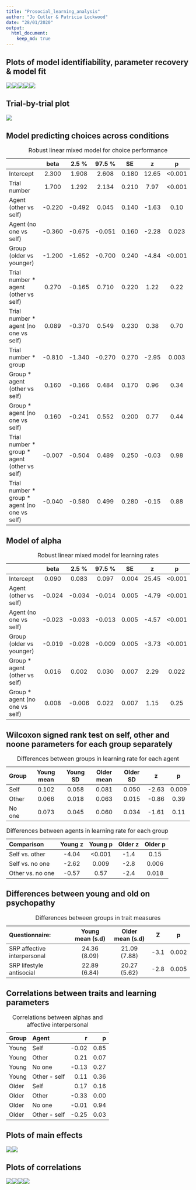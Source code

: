```yaml
---
title: "Prosocial_learning_analysis"
author: "Jo Cutler & Patricia Lockwood"
date: "28/01/2020"
output: 
  html_document:
    keep_md: true
---
```






## Plots of model identifiability, parameter recovery & model fit

![](Prosocial_learning_analysis_files/figure-html/unnamed-chunk-2-1.png)<!-- -->![](Prosocial_learning_analysis_files/figure-html/unnamed-chunk-2-2.png)<!-- -->![](Prosocial_learning_analysis_files/figure-html/unnamed-chunk-2-3.png)<!-- -->![](Prosocial_learning_analysis_files/figure-html/unnamed-chunk-2-4.png)<!-- -->![](Prosocial_learning_analysis_files/figure-html/unnamed-chunk-2-5.png)<!-- -->



## Trial-by-trial plot

![](Prosocial_learning_analysis_files/figure-html/unnamed-chunk-4-1.png)<!-- -->

## Model predicting choices across conditions

<table class="table" style="margin-left: auto; margin-right: auto;">
<caption>Robust linear mixed model for choice performance</caption>
 <thead>
  <tr>
   <th style="text-align:left;">   </th>
   <th style="text-align:center;"> beta </th>
   <th style="text-align:center;"> 2.5 % </th>
   <th style="text-align:center;"> 97.5 % </th>
   <th style="text-align:center;"> SE </th>
   <th style="text-align:center;"> z </th>
   <th style="text-align:center;"> p </th>
  </tr>
 </thead>
<tbody>
  <tr>
   <td style="text-align:left;"> Intercept </td>
   <td style="text-align:center;"> 2.300 </td>
   <td style="text-align:center;"> 1.908 </td>
   <td style="text-align:center;"> 2.608 </td>
   <td style="text-align:center;"> 0.180 </td>
   <td style="text-align:center;"> 12.65 </td>
   <td style="text-align:center;"> &lt;0.001 </td>
  </tr>
  <tr>
   <td style="text-align:left;"> Trial number </td>
   <td style="text-align:center;"> 1.700 </td>
   <td style="text-align:center;"> 1.292 </td>
   <td style="text-align:center;"> 2.134 </td>
   <td style="text-align:center;"> 0.210 </td>
   <td style="text-align:center;"> 7.97 </td>
   <td style="text-align:center;"> &lt;0.001 </td>
  </tr>
  <tr>
   <td style="text-align:left;"> Agent (other vs self) </td>
   <td style="text-align:center;"> -0.220 </td>
   <td style="text-align:center;"> -0.492 </td>
   <td style="text-align:center;"> 0.045 </td>
   <td style="text-align:center;"> 0.140 </td>
   <td style="text-align:center;"> -1.63 </td>
   <td style="text-align:center;"> 0.10 </td>
  </tr>
  <tr>
   <td style="text-align:left;"> Agent (no one vs self) </td>
   <td style="text-align:center;"> -0.360 </td>
   <td style="text-align:center;"> -0.675 </td>
   <td style="text-align:center;"> -0.051 </td>
   <td style="text-align:center;"> 0.160 </td>
   <td style="text-align:center;"> -2.28 </td>
   <td style="text-align:center;"> 0.023 </td>
  </tr>
  <tr>
   <td style="text-align:left;"> Group (older vs younger) </td>
   <td style="text-align:center;"> -1.200 </td>
   <td style="text-align:center;"> -1.652 </td>
   <td style="text-align:center;"> -0.700 </td>
   <td style="text-align:center;"> 0.240 </td>
   <td style="text-align:center;"> -4.84 </td>
   <td style="text-align:center;"> &lt;0.001 </td>
  </tr>
  <tr>
   <td style="text-align:left;"> Trial number * agent (other vs self) </td>
   <td style="text-align:center;"> 0.270 </td>
   <td style="text-align:center;"> -0.165 </td>
   <td style="text-align:center;"> 0.710 </td>
   <td style="text-align:center;"> 0.220 </td>
   <td style="text-align:center;"> 1.22 </td>
   <td style="text-align:center;"> 0.22 </td>
  </tr>
  <tr>
   <td style="text-align:left;"> Trial number * agent (no one vs self) </td>
   <td style="text-align:center;"> 0.089 </td>
   <td style="text-align:center;"> -0.370 </td>
   <td style="text-align:center;"> 0.549 </td>
   <td style="text-align:center;"> 0.230 </td>
   <td style="text-align:center;"> 0.38 </td>
   <td style="text-align:center;"> 0.70 </td>
  </tr>
  <tr>
   <td style="text-align:left;"> Trial number * group </td>
   <td style="text-align:center;"> -0.810 </td>
   <td style="text-align:center;"> -1.340 </td>
   <td style="text-align:center;"> -0.270 </td>
   <td style="text-align:center;"> 0.270 </td>
   <td style="text-align:center;"> -2.95 </td>
   <td style="text-align:center;"> 0.003 </td>
  </tr>
  <tr>
   <td style="text-align:left;"> Group * agent (other vs self) </td>
   <td style="text-align:center;"> 0.160 </td>
   <td style="text-align:center;"> -0.166 </td>
   <td style="text-align:center;"> 0.484 </td>
   <td style="text-align:center;"> 0.170 </td>
   <td style="text-align:center;"> 0.96 </td>
   <td style="text-align:center;"> 0.34 </td>
  </tr>
  <tr>
   <td style="text-align:left;"> Group * agent (no one vs self) </td>
   <td style="text-align:center;"> 0.160 </td>
   <td style="text-align:center;"> -0.241 </td>
   <td style="text-align:center;"> 0.552 </td>
   <td style="text-align:center;"> 0.200 </td>
   <td style="text-align:center;"> 0.77 </td>
   <td style="text-align:center;"> 0.44 </td>
  </tr>
  <tr>
   <td style="text-align:left;"> Trial number * group * agent (other vs self) </td>
   <td style="text-align:center;"> -0.007 </td>
   <td style="text-align:center;"> -0.504 </td>
   <td style="text-align:center;"> 0.489 </td>
   <td style="text-align:center;"> 0.250 </td>
   <td style="text-align:center;"> -0.03 </td>
   <td style="text-align:center;"> 0.98 </td>
  </tr>
  <tr>
   <td style="text-align:left;"> Trial number * group * agent (no one vs self) </td>
   <td style="text-align:center;"> -0.040 </td>
   <td style="text-align:center;"> -0.580 </td>
   <td style="text-align:center;"> 0.499 </td>
   <td style="text-align:center;"> 0.280 </td>
   <td style="text-align:center;"> -0.15 </td>
   <td style="text-align:center;"> 0.88 </td>
  </tr>
</tbody>
</table>







## Model of alpha

<table class="table" style="margin-left: auto; margin-right: auto;">
<caption>Robust linear mixed model for learning rates</caption>
 <thead>
  <tr>
   <th style="text-align:left;">   </th>
   <th style="text-align:center;"> beta </th>
   <th style="text-align:center;"> 2.5 % </th>
   <th style="text-align:center;"> 97.5 % </th>
   <th style="text-align:center;"> SE </th>
   <th style="text-align:center;"> z </th>
   <th style="text-align:center;"> p </th>
  </tr>
 </thead>
<tbody>
  <tr>
   <td style="text-align:left;"> Intercept </td>
   <td style="text-align:center;"> 0.090 </td>
   <td style="text-align:center;"> 0.083 </td>
   <td style="text-align:center;"> 0.097 </td>
   <td style="text-align:center;"> 0.004 </td>
   <td style="text-align:center;"> 25.45 </td>
   <td style="text-align:center;"> &lt;0.001 </td>
  </tr>
  <tr>
   <td style="text-align:left;"> Agent (other vs self) </td>
   <td style="text-align:center;"> -0.024 </td>
   <td style="text-align:center;"> -0.034 </td>
   <td style="text-align:center;"> -0.014 </td>
   <td style="text-align:center;"> 0.005 </td>
   <td style="text-align:center;"> -4.79 </td>
   <td style="text-align:center;"> &lt;0.001 </td>
  </tr>
  <tr>
   <td style="text-align:left;"> Agent (no one vs self) </td>
   <td style="text-align:center;"> -0.023 </td>
   <td style="text-align:center;"> -0.033 </td>
   <td style="text-align:center;"> -0.013 </td>
   <td style="text-align:center;"> 0.005 </td>
   <td style="text-align:center;"> -4.57 </td>
   <td style="text-align:center;"> &lt;0.001 </td>
  </tr>
  <tr>
   <td style="text-align:left;"> Group (older vs younger) </td>
   <td style="text-align:center;"> -0.019 </td>
   <td style="text-align:center;"> -0.028 </td>
   <td style="text-align:center;"> -0.009 </td>
   <td style="text-align:center;"> 0.005 </td>
   <td style="text-align:center;"> -3.73 </td>
   <td style="text-align:center;"> &lt;0.001 </td>
  </tr>
  <tr>
   <td style="text-align:left;"> Group * agent (other vs self) </td>
   <td style="text-align:center;"> 0.016 </td>
   <td style="text-align:center;"> 0.002 </td>
   <td style="text-align:center;"> 0.030 </td>
   <td style="text-align:center;"> 0.007 </td>
   <td style="text-align:center;"> 2.29 </td>
   <td style="text-align:center;"> 0.022 </td>
  </tr>
  <tr>
   <td style="text-align:left;"> Group * agent (no one vs self) </td>
   <td style="text-align:center;"> 0.008 </td>
   <td style="text-align:center;"> -0.006 </td>
   <td style="text-align:center;"> 0.022 </td>
   <td style="text-align:center;"> 0.007 </td>
   <td style="text-align:center;"> 1.15 </td>
   <td style="text-align:center;"> 0.25 </td>
  </tr>
</tbody>
</table>

## Wilcoxon signed rank test on self, other and noone parameters for each group separately

<table class="table" style="margin-left: auto; margin-right: auto;">
<caption>Differences between groups in learning rate for each agent</caption>
 <thead>
  <tr>
   <th style="text-align:left;"> Group </th>
   <th style="text-align:center;"> Young mean </th>
   <th style="text-align:center;"> Young SD </th>
   <th style="text-align:center;"> Older mean </th>
   <th style="text-align:center;"> Older SD </th>
   <th style="text-align:center;"> z </th>
   <th style="text-align:center;"> p </th>
  </tr>
 </thead>
<tbody>
  <tr>
   <td style="text-align:left;"> Self </td>
   <td style="text-align:center;"> 0.102 </td>
   <td style="text-align:center;"> 0.058 </td>
   <td style="text-align:center;"> 0.081 </td>
   <td style="text-align:center;"> 0.050 </td>
   <td style="text-align:center;"> -2.63 </td>
   <td style="text-align:center;"> 0.009 </td>
  </tr>
  <tr>
   <td style="text-align:left;"> Other </td>
   <td style="text-align:center;"> 0.066 </td>
   <td style="text-align:center;"> 0.018 </td>
   <td style="text-align:center;"> 0.063 </td>
   <td style="text-align:center;"> 0.015 </td>
   <td style="text-align:center;"> -0.86 </td>
   <td style="text-align:center;"> 0.39 </td>
  </tr>
  <tr>
   <td style="text-align:left;"> No one </td>
   <td style="text-align:center;"> 0.073 </td>
   <td style="text-align:center;"> 0.045 </td>
   <td style="text-align:center;"> 0.060 </td>
   <td style="text-align:center;"> 0.034 </td>
   <td style="text-align:center;"> -1.61 </td>
   <td style="text-align:center;"> 0.11 </td>
  </tr>
</tbody>
</table>

<table class="table" style="margin-left: auto; margin-right: auto;">
<caption>Differences between agents in learning rate for each group</caption>
 <thead>
  <tr>
   <th style="text-align:left;"> Comparison </th>
   <th style="text-align:center;"> Young z </th>
   <th style="text-align:center;"> Young p </th>
   <th style="text-align:center;"> Older z </th>
   <th style="text-align:center;"> Older p </th>
  </tr>
 </thead>
<tbody>
  <tr>
   <td style="text-align:left;"> Self vs. other </td>
   <td style="text-align:center;"> -4.04 </td>
   <td style="text-align:center;"> &lt;0.001 </td>
   <td style="text-align:center;"> -1.4 </td>
   <td style="text-align:center;"> 0.15 </td>
  </tr>
  <tr>
   <td style="text-align:left;"> Self vs. no one </td>
   <td style="text-align:center;"> -2.62 </td>
   <td style="text-align:center;"> 0.009 </td>
   <td style="text-align:center;"> -2.8 </td>
   <td style="text-align:center;"> 0.006 </td>
  </tr>
  <tr>
   <td style="text-align:left;"> Other vs. no one </td>
   <td style="text-align:center;"> -0.57 </td>
   <td style="text-align:center;"> 0.57 </td>
   <td style="text-align:center;"> -2.4 </td>
   <td style="text-align:center;"> 0.018 </td>
  </tr>
</tbody>
</table>

## Differences between young and old on psychopathy

<table class="table" style="margin-left: auto; margin-right: auto;">
<caption>Differences between groups in trait measures</caption>
 <thead>
  <tr>
   <th style="text-align:left;"> Questionnaire: </th>
   <th style="text-align:center;"> Young mean (s.d) </th>
   <th style="text-align:center;"> Older mean (s.d) </th>
   <th style="text-align:center;"> Z </th>
   <th style="text-align:center;"> p </th>
  </tr>
 </thead>
<tbody>
  <tr>
   <td style="text-align:left;"> SRP affective interpersonal </td>
   <td style="text-align:center;"> 24.36 (8.09) </td>
   <td style="text-align:center;"> 21.09 (7.88) </td>
   <td style="text-align:center;"> -3.1 </td>
   <td style="text-align:center;"> 0.002 </td>
  </tr>
  <tr>
   <td style="text-align:left;"> SRP lifestyle antisocial </td>
   <td style="text-align:center;"> 22.89 (6.84) </td>
   <td style="text-align:center;"> 20.27 (5.62) </td>
   <td style="text-align:center;"> -2.8 </td>
   <td style="text-align:center;"> 0.005 </td>
  </tr>
</tbody>
</table>

## Correlations between traits and learning parameters

<table class="table" style="margin-left: auto; margin-right: auto;">
<caption>Correlations between alphas and affective interpersonal</caption>
 <thead>
  <tr>
   <th style="text-align:left;"> Group </th>
   <th style="text-align:left;"> Agent </th>
   <th style="text-align:right;"> r </th>
   <th style="text-align:right;"> p </th>
  </tr>
 </thead>
<tbody>
  <tr>
   <td style="text-align:left;"> Young </td>
   <td style="text-align:left;"> Self </td>
   <td style="text-align:right;"> -0.02 </td>
   <td style="text-align:right;"> 0.85 </td>
  </tr>
  <tr>
   <td style="text-align:left;"> Young </td>
   <td style="text-align:left;"> Other </td>
   <td style="text-align:right;"> 0.21 </td>
   <td style="text-align:right;"> 0.07 </td>
  </tr>
  <tr>
   <td style="text-align:left;"> Young </td>
   <td style="text-align:left;"> No one </td>
   <td style="text-align:right;"> -0.13 </td>
   <td style="text-align:right;"> 0.27 </td>
  </tr>
  <tr>
   <td style="text-align:left;"> Young </td>
   <td style="text-align:left;"> Other - self </td>
   <td style="text-align:right;"> 0.11 </td>
   <td style="text-align:right;"> 0.36 </td>
  </tr>
  <tr>
   <td style="text-align:left;"> Older </td>
   <td style="text-align:left;"> Self </td>
   <td style="text-align:right;"> 0.17 </td>
   <td style="text-align:right;"> 0.16 </td>
  </tr>
  <tr>
   <td style="text-align:left;"> Older </td>
   <td style="text-align:left;"> Other </td>
   <td style="text-align:right;"> -0.33 </td>
   <td style="text-align:right;"> 0.00 </td>
  </tr>
  <tr>
   <td style="text-align:left;"> Older </td>
   <td style="text-align:left;"> No one </td>
   <td style="text-align:right;"> -0.01 </td>
   <td style="text-align:right;"> 0.94 </td>
  </tr>
  <tr>
   <td style="text-align:left;"> Older </td>
   <td style="text-align:left;"> Other - self </td>
   <td style="text-align:right;"> -0.25 </td>
   <td style="text-align:right;"> 0.03 </td>
  </tr>
</tbody>
</table>

## Plots of main effects

![](Prosocial_learning_analysis_files/figure-html/unnamed-chunk-13-1.png)<!-- -->![](Prosocial_learning_analysis_files/figure-html/unnamed-chunk-13-2.png)<!-- -->

## Plots of correlations

![](Prosocial_learning_analysis_files/figure-html/unnamed-chunk-14-1.png)<!-- -->![](Prosocial_learning_analysis_files/figure-html/unnamed-chunk-14-2.png)<!-- -->![](Prosocial_learning_analysis_files/figure-html/unnamed-chunk-14-3.png)<!-- -->![](Prosocial_learning_analysis_files/figure-html/unnamed-chunk-14-4.png)<!-- -->
